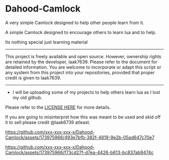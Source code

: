 # Dahood-Camlock
A very simple Camlock designed to help other people learn from it.


A simple Camlock designed to encourage others to learn lua and to help.

Its nothing special just learning material

---

This project is freely available and open source. However, ownership rights are retained by the developer, laak7639. Please refer to the document for detailed information. You are welcome to incorporate or adapt this script or any system from this project into your repositories, provided that proper credit is given to laak7639.

---
+ I will be uploading some of my projects to  help others learn lua as I lost my old github.

Please refer to the [LICENSE HERE](https://github.com/xxx-xxx-xxx-x/Dahood-Camlock/blob/main/LICENSE) for more details.


If you are going to misinterpret how this was meant to be used and skid off it to sell please credit @laak6739 atleast.




https://github.com/xxx-xxx-xxx-x/Dahood-Camlock/assets/173975966/493e7bfb-382f-4819-9e2b-05ad647c70e7


https://github.com/xxx-xxx-xxx-x/Dahood-Camlock/assets/173975966/f73cd27f-d7ea-4426-b613-bc837ab9474c


